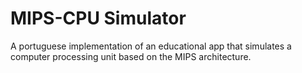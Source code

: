 # MIPS-CPU Simulator
 A portuguese implementation of an educational app that simulates a computer processing unit based on the MIPS architecture.

